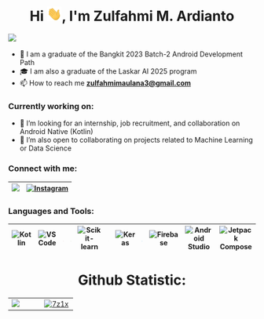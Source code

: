 <h1 align="center">Hi <img  src="https://raw.githubusercontent.com/ABSphreak/ABSphreak/master/gifs/Hi.gif" width="30px">, I'm Zulfahmi M. Ardianto</h1>

<p align="left"> <img src="https://komarev.com/ghpvc/?username=7z1x"/> </p>

- 🌱 I am a graduate of the Bangkit 2023 Batch-2 Android Development Path  
- 🎓 I am also a graduate of the Laskar AI 2025 program  
- 📫 How to reach me **zulfahmimaulana3@gmail.com**

<h3 align="left">Currently working on:</h3>

- 🔎 I’m looking for an internship, job recruitment, and collaboration on Android Native (Kotlin)  
- 🤝 I’m also open to collaborating on projects related to Machine Learning or Data Science


<h3 align="left">Connect with me:</h3>

<a href="https://www.linkedin.com/in/zulfahmi-m-ardianto/"><img src="https://cdn2.iconfinder.com/data/icons/social-media-2285/512/1_Linkedin_unofficial_colored_svg-128.png" width="40"></a>|<a href="https://instagram.com/llzf4_"><img src="https://raw.githubusercontent.com/rahuldkjain/github-profile-readme-generator/master/src/images/icons/Social/instagram.svg" alt="Instagram" width="40"></a>
|--|--|
</p>

<h3 align="left">Languages and Tools:</h3>

<img title="Kotlin" alt="Kotlin" width="40px" src="https://www.vectorlogo.zone/logos/kotlinlang/kotlinlang-icon.svg">|<img title="VS Code" alt="VS Code" width="40px" src="https://img.icons8.com/fluent/48/000000/visual-studio-code-2019.png">|<img title="git" alt="git" width="40px" src="https://raw.githubusercontent.com/github/explore/master/topics/git/git.png">|<img title="Python" alt="Python" width="40px" src="https://raw.githubusercontent.com/github/explore/master/topics/python/python.png">|<img title="Scikit-learn" alt="Scikit-learn" width="40px" src="https://upload.wikimedia.org/wikipedia/commons/0/05/Scikit_learn_logo_small.svg"> |<img title="PyTorch" alt="PyTorch" width="40px" src="https://raw.githubusercontent.com/github/explore/master/topics/pytorch/pytorch.png"> |<img title="Keras" alt="Keras" width="40px" src="https://upload.wikimedia.org/wikipedia/commons/a/ae/Keras_logo.svg">|<img title="Docker" alt="Docker" width="40px" src="https://raw.githubusercontent.com/github/explore/master/topics/docker/docker.png"> |<img title="Firebase" alt="Firebase" width="40px" src="https://www.vectorlogo.zone/logos/firebase/firebase-icon.svg"> |<img title="Android Studio" alt="Android Studio" width="40px" src="https://upload.wikimedia.org/wikipedia/commons/thumb/5/51/Android_Studio_Logo_2024.svg/150px-Android_Studio_Logo_2024.svg.png"> |<img title="Jetpack Compose" alt="Jetpack Compose" width="40px" src="https://blogger.googleusercontent.com/img/b/R29vZ2xl/AVvXsEjC97Z8BResg5dlPqczsRCFhP6zewWX0X0e7fVPG-G7PuUZwwZVsi9OPoqJYkgqT2h0FI95SsmWzVEgpt8b8HAqFiIxZ98TFtY4lE0b8UrtVJ2HrJebRwl6C9DslsQDl9KnBIrdHS6LtkY/s1600/jetpack+compose+icon_RGB.png">
|--|--|--|--|--|--|--|--|--|--|--|


<h1 align="center">Github Statistic:</h1>
<div align="center">
  <table border="0" style="width: 100%;">
    <tr>
      <td style="width: 48%; border: transparent;">
        <a href="https://github.com/7z1x">
          <img src="https://github-readme-stats-eight-theta.vercel.app/api/top-langs/?username=7z1x&layout=compact&langs_count=8" style="width: 100%;" />
        </a>
      </td>
      <td style="width: 48%; border: transparent;">
        <a href="https://github.com/7z1x">
          <img src="https://github-readme-stats.vercel.app/api?username=7z1x&show_icons=true&locale=en" alt="7z1x" style="width: 100%;" />
        </a>
      </td>
    </tr> 
  </table>
</div>
